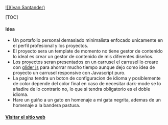 [![](Ivan Santander)](https://subefotos.com/ver/?acf57fc07952fd1636468973eebe24eao.png)

[TOC]

#### Idea

- Un portafolio personal demasiado minimalista enfocado unicamente en el perfil profesional y los proyectos.
- El proyecto sera un template de momento no tiene gestor de contenido lo ideal es crear un gestor de contenido de mis diferentes diseños.
- Los proyectos seran presentados en un carrusel el carrusel lo creare con [glider js](https://nickpiscitelli.github.io/Glider.js/ "glider js") para ahorrar mucho tiempo aunque dejo como idea de proyecto un carrusel responsive con Javascript puro.
- La pagina tendra un boton de configuracion de idioma y posiblemente de color depende del color final en caso de necesitar dark-mode se lo añadire de lo contrario no, lo que si tendra obligatorio es el doble idioma.
- Hare un guiño a un gato en homenaje a mi gata negrita, ademas de un homenaje a la bandera pastusa.

#### [ Visitar el sitio web](http://ivansantander.com " Visitar el sitio web")